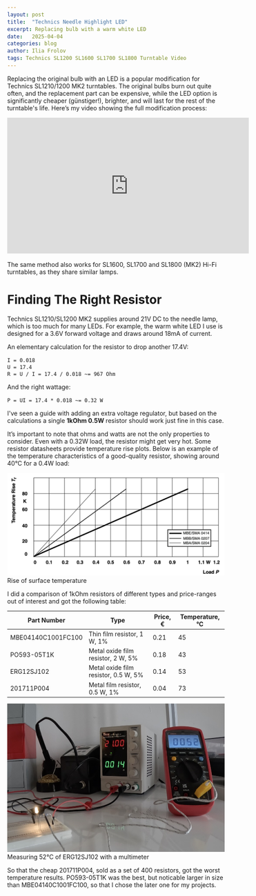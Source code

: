 ```yaml
---
layout: post
title:  "Technics Needle Highlight LED"
excerpt: Replacing bulb with a warm white LED
date:   2025-04-04
categories: blog
author: Ilia Frolov
tags: Technics SL1200 SL1600 SL1700 SL1800 Turntable Video
---
```


Replacing the original bulb with an LED is a popular modification for Technics SL1210/1200 MK2 turntables. The original bulbs burn out quite often, and the replacement part can be expensive, while the LED option is significantly cheaper (günstiger!), brighter, and will last for the rest of the turntable's life. Here’s my video showing the full modification process:

<div class="embedded-video">
<iframe width="560" height="315" src="https://www.youtube.com/embed/UQZ803N67J0?si=tg2EckNwjEILIPTg" title="YouTube video player" frameborder="0" allow="accelerometer; autoplay; clipboard-write; encrypted-media; gyroscope; picture-in-picture; web-share" referrerpolicy="strict-origin-when-cross-origin" allowfullscreen></iframe>
</div>

The same method also works for SL1600, SL1700 and SL1800 (MK2) Hi-Fi turntables, as they share similar lamps.

# Finding The Right Resistor

Technics SL1210/SL1200 MK2 supplies around 21V DC to the needle lamp, which is too much for many LEDs. For example, the warm white LED I use is designed for a 3.6V forward voltage and draws around 18mA of current.

An elementary calculation for the resistor to drop another 17.4V:

```
I = 0.018
U = 17.4
R = U / I = 17.4 / 0.018 ~= 967 Ohm
```

And the right wattage:

```
P = UI = 17.4 * 0.018 ~= 0.32 W
```

I've seen a guide with adding an extra voltage regulator, but based on the calculations a single __1kOhm 0.5W__ resistor should work just fine in this case.

It’s important to note that ohms and watts are not the only properties to consider. Even with a 0.32W load, the resistor might get very hot. Some resistor datasheets provide temperature rise plots. Below is an example of the temperature characteristics of a good-quality resistor, showing around 40°C for a 0.4W load:

<div class="blogPostImage">
<img src="/assets/posts/technics-needle-highlight-led/TemperatureRise.png" alt="Rise of surface temperature"/>
<div class="blogPostImageTitle">Rise of surface temperature</div>
</div>

I did a comparison of 1kOhm resistors of different types and price-ranges out of interest and got the following table:

| Part Number        | Type | Price, € | Temperature, °C |
| --- | --- | --- | --- |
| MBE04140C1001FC100 | Thin film resistor, 1 W, 1% | 0.21 | 45 |
| PO593-05T1K | Metal oxide film resistor, 2 W, 5%  | 0.18 | 43 |
| ERG12SJ102 | Metal oxide film resistor, 0.5 W, 5% | 0.14 | 53 |
| 201711P004 | Metal film resistor, 0.5 W, 1% | 0.04 | 73 |

<div class="blogPostImage">
<img src="/assets/posts/technics-needle-highlight-led/SurfaceTemperatureTest.jpg" alt="Measuring 52°C of ERG12SJ102 with a multimeter"/>
<div class="blogPostImageTitle">Measuring 52°C of ERG12SJ102 with a multimeter</div>
</div>

So that the cheap 201711P004, sold as a set of 400 resistors, got the worst temperature results. PO593-05T1K was the best, but noticable larger in size than MBE04140C1001FC100, so that I chose the later one for my projects.